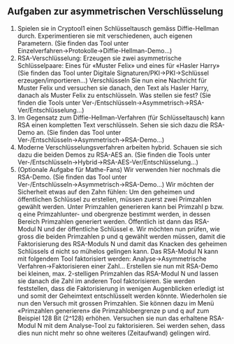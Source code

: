 ## Aufgaben zur asymmetrischen Verschlüsselung

1. Spielen sie in Cryptool1 einen Schlüsseltausch gemäss Diffie-Hellman durch. Experimentieren sie mit verschiedenen, auch eigenen Parametern. (Sie finden das Tool unter Einzelverfahren→Protokolle→Diffie-Hellman-Demo...)
2. RSA-Verschlüsselung: Erzeugen sie zwei asymmetrische Schlüsselpaare: Eines für «Muster Felix» und eines für «Hasler Harry» (Sie finden das Tool unter Digitale Signaturen/PKI→PKI→Schlüssel erzeugen/importieren...)  Verschlüsseln Sie nun eine Nachricht für Muster Felix und versuchen sie danach, den Text als Hasler Harry, danach als Muster Felix zu entschlüsseln. Was stellen sie fest? (Sie finden die Tools unter Ver-/Entschlüsseln→Asymmetrisch→RSA-Ver/Entschlüsselung...)
3. Im Gegensatz zum Diffie-Hellman-Verfahren (für Schlüsseltausch) kann RSA einen kompletten Text verschlüsseln. Sehen sie sich dazu die RSA-Demo an. (Sie finden das Tool unter Ver-/Entschlüsseln→Asymmetrisch→RSA-Demo...)
4. Moderne Verschlüsselungsverfahren arbeiten hybrid. Schauen sie sich dazu die beiden Demos zu RSA-AES an. (Sie finden die Tools unter Ver-/Entschlüsseln→Hybrid→RSA-AES-Ver/Entschlüsselung...)
5. (Optionale Aufgabe für Mathe-Fans) Wir verwenden hier nochmals die RSA-Demo. (Sie finden das Tool unter Ver-/Entschlüsseln→Asymmetrisch→RSA-Demo...) Wir möchten der Sicherheit etwas auf den Zahn fühlen: Um den geheimen und öffentlichen Schlüssel zu erstellen, müssen zuerst zwei Primzahlen gewählt werden. Unter Primzahlen generieren kann bei Primzahl p bzw. q eine Primzahlunter- und obergrenze bestimmt werden, in dessen Bereich Primzahlen generiert werden. Öffentlich ist dann das RSA-Modul N und der öffentliche Schlüssel e. Wir möchten nun prüfen, wie gross die beiden Primzahlen p und q gewählt werden müssen, damit die Faktorisierung des RSA-Moduls N und damit das Knacken des geheimen Schlüssels d nicht so mühelos gelingen kann. Das RSA-Modul N kann mit folgendem Tool faktorisiert werden: Analyse→Asymmetrische Verfahren→Faktorisieren einer Zahl... Erstellen sie nun mit RSA-Demo bei kleinen, max. 2-stelligen Primzahlen das RSA-Modul N und lassen sie danach die Zahl im anderen Tool faktorisieren. Sie werden feststellen, dass die Faktorisierung in wenigen Augenblicken erledigt ist und somit der Geheimtext entschlüsselt werden könnte. Wiederholen sie nun den Versuch mit grossen Primzahlen. Sie können dazu im Menü «Primzahlen generieren» die Primzahlobergrenze p und q auf zum Beispiel 128 Bit (2^128) erhöhen. Versuchen sie nun das erhaltene RSA-Modul N mit dem Analyse-Tool zu faktorisieren. Sei werden sehen, dass dies nun nicht mehr so ohne weiteres (Zeitaufwand) gelingen wird.